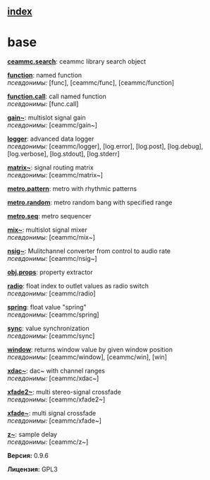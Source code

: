 [index](index.html) 
---

# base




[**ceammc.search**](ceammc.search.html): ceammc library search object 

[**function**](function.html): named function <br>
_псевдонимы:_ \[func\], \[ceammc/func\], \[ceammc/function\]


[**function.call**](function.call.html): call named function <br>
_псевдонимы:_ \[func.call\]


[**gain~**](gain~.html): multislot signal gain <br>
_псевдонимы:_ \[ceammc/gain~\]


[**logger**](logger.html): advanced data logger <br>
_псевдонимы:_ \[ceammc/logger\], \[log.error\], \[log.post\], \[log.debug\], \[log.verbose\], \[log.stdout\], \[log.stderr\]


[**matrix~**](matrix~.html): signal routing matrix <br>
_псевдонимы:_ \[ceammc/matrix~\]


[**metro.pattern**](metro.pattern.html): metro with rhythmic patterns 

[**metro.random**](metro.random.html): metro random bang with specified range 

[**metro.seq**](metro.seq.html): metro sequencer 

[**mix~**](mix~.html): multislot signal mixer <br>
_псевдонимы:_ \[ceammc/mix~\]


[**nsig~**](nsig~.html): Mulitchannel converter from control to audio rate <br>
_псевдонимы:_ \[ceammc/nsig~\]


[**obj.props**](obj.props.html): property extractor 

[**radio**](radio.html): float index to outlet values as radio switch <br>
_псевдонимы:_ \[ceammc/radio\]


[**spring**](spring.html): float value &#34;spring&#34; <br>
_псевдонимы:_ \[ceammc/spring\]


[**sync**](sync.html): value synchronization <br>
_псевдонимы:_ \[ceammc/sync\]


[**window**](window.html): returns window value by given window position <br>
_псевдонимы:_ \[ceammc/window\], \[ceammc/win\], \[win\]


[**xdac~**](xdac~.html): dac~ with channel ranges <br>
_псевдонимы:_ \[ceammc/xdac~\]


[**xfade2~**](xfade2~.html): multi stereo-signal crossfade <br>
_псевдонимы:_ \[ceammc/xfade2~\]


[**xfade~**](xfade~.html): multi signal crossfade <br>
_псевдонимы:_ \[ceammc/xfade~\]


[**z~**](z~.html): sample delay <br>
_псевдонимы:_ \[ceammc/z~\]



**Версия:** 0.9.6

**Лицензия:** GPL3
